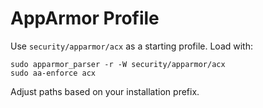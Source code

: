 # AppArmor Profile
Use `security/apparmor/acx` as a starting profile. Load with:
```
sudo apparmor_parser -r -W security/apparmor/acx
sudo aa-enforce acx
```
Adjust paths based on your installation prefix.
